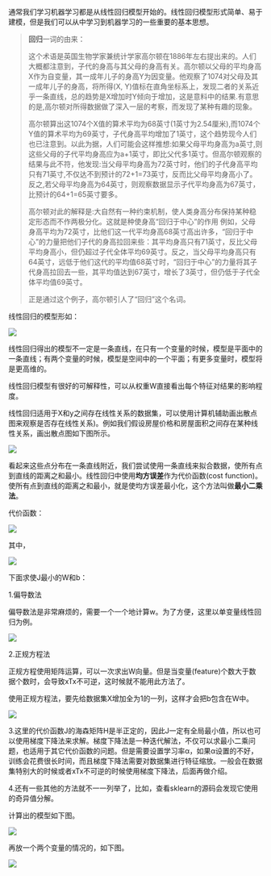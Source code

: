 通常我们学习机器学习都是从线性回归模型开始的。线性回归模型形式简单、易于建模，但是我们可以从中学习到机器学习的一些重要的基本思想。

> **回归**一词的由来：
>
> 这个术语是英国生物学家兼统计学家高尔顿在1886年左右提出来的。人们大概都注意到，子代的身高与其父母的身高有关。高尔顿以父母的平均身高X作为自变量，其一成年儿子的身高Y为因变量。他观察了1074对父母及其一成年儿子的身高，将所得(X, Y)值标在直角坐标系上，发现二者的关系近乎一条直线，总的趋势是X增加时Y倾向于增加，这是意料中的结果.有意思的是,高尔顿对所得数据做了深入一层的考察，而发现了某种有趣的现象。
>
> 高尔顿算出这1074个X值的算术平均为68英寸(1英寸为2.54厘米),而1074个Y值的算术平均为69英寸，子代身高平均增加了1英寸，这个趋势现今人们也已注意到。以此为据，人们可能会这样推想:如果父母平均身高为a英寸,则这些父母的子代平均身高应为a+1英寸，即比父代多1英寸。但高尔顿观察的结果与此不符，他发现:当父母平均身高为72英寸时，他们的子代身高平均只有71英寸,不仅达不到预计的72+1=73英寸，反而比父母平均身高小了。反之,若父母平均身高为64英寸，则观察数据显示子代平均身高为67英寸，比预计的64+1=65英寸要多。
>
> 高尔顿对此的解释是:大自然有一种约束机制，使人类身高分布保持某种稳定形态而不作两极分化。这就是种使身高“回归于中心”的作用 例如，父母身高平均为72英寸，比他们这一代平均身高68英寸高出许多，“回归于中心”的力量把他们子代的身高拉回来些：其平均身高只有71英寸，反比父母平均身高小，但仍超过子代全体平均69英寸。反之，当父母平均身高只有64英寸，远低于他们这代的平均值68英寸时，“回归于中心”的力量将其子代身高拉回去一些，其平均值达到67英寸，增长了3英寸，但仍低于子代全体平均值69英寸。
>
> 正是通过这个例子，高尔顿引人了“回归”这个名词。

线性回归的模型形如：

![](image/1.png)

线性回归得出的模型不一定是一条直线，在只有一个变量的时候，模型是平面中的一条直线；有两个变量的时候，模型是空间中的一个平面；有更多变量时，模型将是更高维的。 

线性回归模型有很好的可解释性，可以从权重W直接看出每个特征对结果的影响程度。

线性回归适用于X和y之间存在线性关系的数据集，可以使用计算机辅助画出散点图来观察是否存在线性关系)。例如我们假设房屋价格和房屋面积之间存在某种线性关系，画出散点图如下图所示。

![](image/2.png)

看起来这些点分布在一条直线附近，我们尝试使用一条直线来拟合数据，使所有点到直线的距离之和最小。线性回归中使用**均方误差**作为代价函数(cost function)。使所有点到直线的距离之和最小，就是使均方误差最小化，这个方法叫做**最小二乘法**。

代价函数：

![](image/4.png)

其中，

![](image/1.png)

下面求使J最小的W和b：

1.偏导数法

偏导数法是非常麻烦的，需要一个一个地计算w。为了方便，这里以单变量线性回归为例。


![](image/5.png)



2.正规方程法

正规方程使用矩阵运算，可以一次求出W向量。但是当变量(feature)个数大于数据个数时，会导致xTx不可逆，这时候就不能用此方法了。

使用正规方程法，要先给数据集X增加全为1的一列，这样才会把b包含在W中。


![](image/6.png)


3.这里的代价函数J的海森矩阵H是半正定的，因此J一定有全局最小值，所以也可以使用梯度下降法来求解。梯度下降法是一种迭代解法，不仅可以求最小二乘问题，也适用于其它代价函数的问题。但是需要设置学习率α，如果α设置的不好，训练会花费很长时间，而且梯度下降法需要对数据集进行特征缩放。一般会在数据集特别大的时候或者xTx不可逆的时候使用梯度下降法，后面再做介绍。

4.还有一些其他的方法就不一一列举了，比如，查看sklearn的源码会发现它使用的奇异值分解。



计算出的模型如下图。

![](image/3.png)


再放一个两个变量的情况的，如下图。

![](image/7.png)

